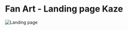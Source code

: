 # Fan Art - Landing page Kaze
![Landing page](https://i.ibb.co/ZdfTxQL/imagen-2023-01-27-000830324.png)
